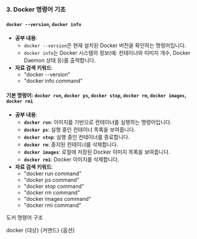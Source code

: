 ### 3. **Docker 명령어 기초**

#### **`docker --version`, `docker info`**

- **공부 내용**:
    - `docker --version`은 현재 설치된 Docker 버전을 확인하는 명령어입니다.
    - `docker info`는 Docker 시스템의 정보(예: 컨테이너와 이미지 개수, Docker Daemon 상태 등)를 출력합니다.
- **자료 검색 키워드**:
    - "docker --version"
    - "docker info command"

#### **기본 명령어**: `docker run`, `docker ps`, `docker stop`, `docker rm`, `docker images`, `docker rmi`

- **공부 내용**:
    - **`docker run`**: 이미지를 기반으로 컨테이너를 실행하는 명령어입니다.
    - **`docker ps`**: 실행 중인 컨테이너 목록을 보여줍니다.
    - **`docker stop`**: 실행 중인 컨테이너를 종료합니다.
    - **`docker rm`**: 중지된 컨테이너를 삭제합니다.
    - **`docker images`**: 로컬에 저장된 Docker 이미지 목록을 보여줍니다.
    - **`docker rmi`**: Docker 이미지를 삭제합니다.
- **자료 검색 키워드**:
    - "docker run command"
    - "docker ps command"
    - "docker stop command"
    - "docker rm command"
    - "docker images command"
    - "docker rmi command"


도커 명령어 구조

docker {대상} {커맨드} {옵션}





